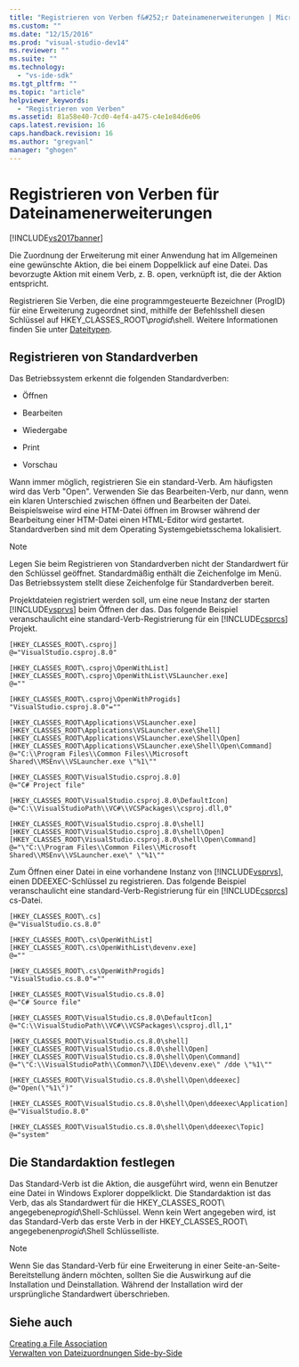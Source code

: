 ```yaml
---
title: "Registrieren von Verben f&#252;r Dateinamenerweiterungen | Microsoft Docs"
ms.custom: ""
ms.date: "12/15/2016"
ms.prod: "visual-studio-dev14"
ms.reviewer: ""
ms.suite: ""
ms.technology: 
  - "vs-ide-sdk"
ms.tgt_pltfrm: ""
ms.topic: "article"
helpviewer_keywords: 
  - "Registrieren von Verben"
ms.assetid: 81a58e40-7cd0-4ef4-a475-c4e1e84d6e06
caps.latest.revision: 16
caps.handback.revision: 16
ms.author: "gregvanl"
manager: "ghogen"
---
```

# Registrieren von Verben f&#252;r Dateinamenerweiterungen
[!INCLUDE[vs2017banner](../code-quality/includes/vs2017banner.md)]

Die Zuordnung der Erweiterung mit einer Anwendung hat im Allgemeinen eine gewünschte Aktion, die bei einem Doppelklick auf eine Datei. Das bevorzugte Aktion mit einem Verb, z. B. open, verknüpft ist, die der Aktion entspricht.  
  
 Registrieren Sie Verben, die eine programmgesteuerte Bezeichner \(ProgID\) für eine Erweiterung zugeordnet sind, mithilfe der Befehlsshell diesen Schlüssel auf HKEY\_CLASSES\_ROOT\\*progid*\\shell. Weitere Informationen finden Sie unter [Dateitypen](http://msdn.microsoft.com/library/windows/desktop/cc144148\(v=vs.85\).aspx).  
  
## Registrieren von Standardverben  
 Das Betriebssystem erkennt die folgenden Standardverben:  
  
-   Öffnen  
  
-   Bearbeiten  
  
-   Wiedergabe  
  
-   Print  
  
-   Vorschau  
  
 Wann immer möglich, registrieren Sie ein standard\-Verb. Am häufigsten wird das Verb "Open". Verwenden Sie das Bearbeiten\-Verb, nur dann, wenn ein klaren Unterschied zwischen öffnen und Bearbeiten der Datei. Beispielsweise wird eine HTM\-Datei öffnen im Browser während der Bearbeitung einer HTM\-Datei einen HTML\-Editor wird gestartet. Standardverben sind mit dem Operating Systemgebietsschema lokalisiert.  
  
> [!NOTE]
>  Legen Sie beim Registrieren von Standardverben nicht der Standardwert für den Schlüssel geöffnet. Standardmäßig enthält die Zeichenfolge im Menü. Das Betriebssystem stellt diese Zeichenfolge für Standardverben bereit.  
  
 Projektdateien registriert werden soll, um eine neue Instanz der starten [!INCLUDE[vsprvs](../code-quality/includes/vsprvs_md.md)] beim Öffnen der das. Das folgende Beispiel veranschaulicht eine standard\-Verb\-Registrierung für ein [!INCLUDE[csprcs](../data-tools/includes/csprcs_md.md)] Projekt.  
  
```  
[HKEY_CLASSES_ROOT\.csproj]  
@="VisualStudio.csproj.8.0"  
  
[HKEY_CLASSES_ROOT\.csproj\OpenWithList]  
[HKEY_CLASSES_ROOT\.csproj\OpenWithList\VSLauncher.exe]  
@=""  
  
[HKEY_CLASSES_ROOT\.csproj\OpenWithProgids]  
"VisualStudio.csproj.8.0"=""  
  
[HKEY_CLASSES_ROOT\Applications\VSLauncher.exe]  
[HKEY_CLASSES_ROOT\Applications\VSLauncher.exe\Shell]  
[HKEY_CLASSES_ROOT\Applications\VSLauncher.exe\Shell\Open]  
[HKEY_CLASSES_ROOT\Applications\VSLauncher.exe\Shell\Open\Command]  
@="C:\\Program Files\\Common Files\\Microsoft Shared\\MSEnv\\VSLauncher.exe \"%1\""  
  
[HKEY_CLASSES_ROOT\VisualStudio.csproj.8.0]  
@="C# Project file"  
  
[HKEY_CLASSES_ROOT\VisualStudio.csproj.8.0\DefaultIcon]  
@="C:\\VisualStudioPath\\VC#\\VCSPackages\\csproj.dll,0"  
  
[HKEY_CLASSES_ROOT\VisualStudio.csproj.8.0\shell]  
[HKEY_CLASSES_ROOT\VisualStudio.csproj.8.0\shell\Open]  
[HKEY_CLASSES_ROOT\VisualStudio.csproj.8.0\shell\Open\Command]  
@="\"C:\\Program Files\\Common Files\\Microsoft Shared\\MSEnv\\VSLauncher.exe\" \"%1\""  
```  
  
 Zum Öffnen einer Datei in eine vorhandene Instanz von [!INCLUDE[vsprvs](../code-quality/includes/vsprvs_md.md)], einen DDEEXEC\-Schlüssel zu registrieren. Das folgende Beispiel veranschaulicht eine standard\-Verb\-Registrierung für ein [!INCLUDE[csprcs](../data-tools/includes/csprcs_md.md)] cs\-Datei.  
  
```  
[HKEY_CLASSES_ROOT\.cs]  
@="VisualStudio.cs.8.0"  
  
[HKEY_CLASSES_ROOT\.cs\OpenWithList]  
[HKEY_CLASSES_ROOT\.cs\OpenWithList\devenv.exe]  
@=""  
  
[HKEY_CLASSES_ROOT\.cs\OpenWithProgids]  
"VisualStudio.cs.8.0"=""  
  
[HKEY_CLASSES_ROOT\VisualStudio.cs.8.0]  
@="C# Source file"  
  
[HKEY_CLASSES_ROOT\VisualStudio.cs.8.0\DefaultIcon]  
@="C:\\VisualStudioPath\\VC#\\VCSPackages\\csproj.dll,1"  
  
[HKEY_CLASSES_ROOT\VisualStudio.cs.8.0\shell]  
[HKEY_CLASSES_ROOT\VisualStudio.cs.8.0\shell\Open]  
[HKEY_CLASSES_ROOT\VisualStudio.cs.8.0\shell\Open\Command]  
@="\"C:\\VisualStudioPath\\Common7\\IDE\\devenv.exe\" /dde \"%1\""  
  
[HKEY_CLASSES_ROOT\VisualStudio.cs.8.0\shell\Open\ddeexec]  
@="Open(\"%1\")"  
  
[HKEY_CLASSES_ROOT\VisualStudio.cs.8.0\shell\Open\ddeexec\Application]  
@="VisualStudio.8.0"  
  
[HKEY_CLASSES_ROOT\VisualStudio.cs.8.0\shell\Open\ddeexec\Topic]  
@="system"  
```  
  
## Die Standardaktion festlegen  
 Das Standard\-Verb ist die Aktion, die ausgeführt wird, wenn ein Benutzer eine Datei in Windows Explorer doppelklickt. Die Standardaktion ist das Verb, das als Standardwert für die HKEY\_CLASSES\_ROOT\\ angegebene*progid*\\Shell\-Schlüssel. Wenn kein Wert angegeben wird, ist das Standard\-Verb das erste Verb in der HKEY\_CLASSES\_ROOT\\ angegebenen*progid*\\Shell Schlüsselliste.  
  
> [!NOTE]
>  Wenn Sie das Standard\-Verb für eine Erweiterung in einer Seite\-an\-Seite\-Bereitstellung ändern möchten, sollten Sie die Auswirkung auf die Installation und Deinstallation. Während der Installation wird der ursprüngliche Standardwert überschrieben.  
  
## Siehe auch  
 [Creating a File Association](_win32_file_associations)   
 [Verwalten von Dateizuordnungen Side\-by\-Side](../extensibility/managing-side-by-side-file-associations.md)